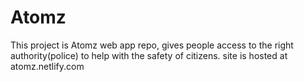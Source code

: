 # Atomz

This project is Atomz web app repo, gives people access to the right authority(police) to help with the safety of citizens.
site is hosted at atomz.netlify.com

